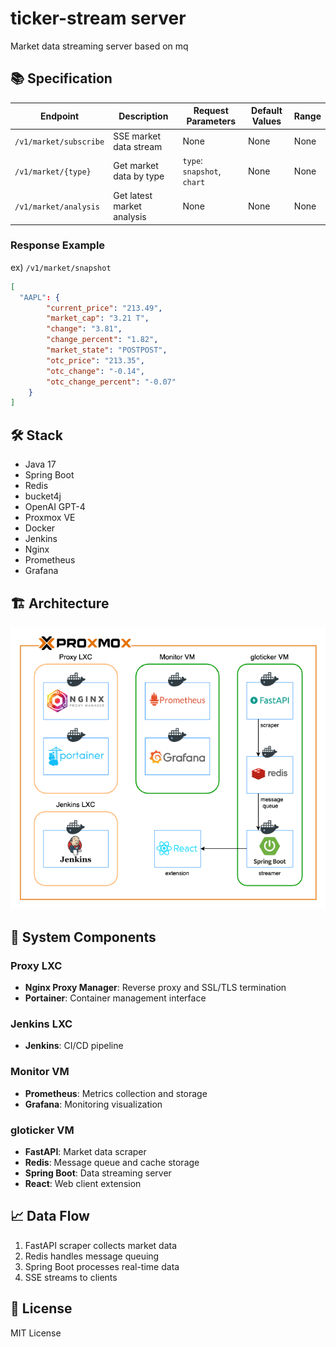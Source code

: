# ticker-stream server

Market data streaming server based on mq

## 📚 Specification

| Endpoint               | Description                | Request Parameters          | Default Values | Range |
| ---------------------- | -------------------------- | --------------------------- | -------------- | ----- |
| `/v1/market/subscribe` | SSE market data stream     | None                        | None           | None  |
| `/v1/market/{type}`    | Get market data by type    | `type`: `snapshot`, `chart` | None           | None  |
| `/v1/market/analysis`  | Get latest market analysis | None                        | None           | None  |

### Response Example

ex) `/v1/market/snapshot`

```json
[
  "AAPL": {
        "current_price": "213.49",
        "market_cap": "3.21 T",
        "change": "3.81",
        "change_percent": "1.82",
        "market_state": "POSTPOST",
        "otc_price": "213.35",
        "otc_change": "-0.14",
        "otc_change_percent": "-0.07"
    }
]
```

## 🛠️ Stack

- Java 17
- Spring Boot
- Redis
- bucket4j
- OpenAI GPT-4
- Proxmox VE
- Docker
- Jenkins
- Nginx
- Prometheus
- Grafana

## 🏗️ Architecture

<img src="./assets/architecture.png" alt="architecture">

## 🔄 System Components

### Proxy LXC

- **Nginx Proxy Manager**: Reverse proxy and SSL/TLS termination
- **Portainer**: Container management interface

### Jenkins LXC

- **Jenkins**: CI/CD pipeline

### Monitor VM

- **Prometheus**: Metrics collection and storage
- **Grafana**: Monitoring visualization

### gloticker VM

- **FastAPI**: Market data scraper
- **Redis**: Message queue and cache storage
- **Spring Boot**: Data streaming server
- **React**: Web client extension

## 📈 Data Flow

1. FastAPI scraper collects market data
2. Redis handles message queuing
3. Spring Boot processes real-time data
4. SSE streams to clients

## 📝 License

MIT License
